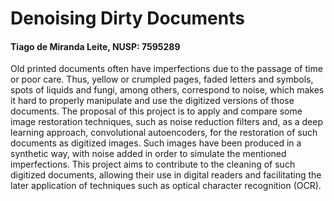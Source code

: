 # Denoising Dirty Documents
#### Tiago de Miranda Leite, NUSP: 7595289

Old printed documents often have imperfections due to the passage of time or poor care. Thus, yellow or crumpled pages, faded letters and symbols, spots of liquids and fungi, among others, correspond to noise, which makes it hard to properly manipulate and use the digitized versions of those documents. The proposal of this project is to apply and compare some image restoration techniques, such as noise reduction filters and, as a deep learning approach, convolutional autoencoders, for the restoration of such documents as digitized images. Such images have been produced in a synthetic way, with noise added in order to simulate the mentioned imperfections. This project aims to contribute to the cleaning of such digitized documents, allowing their use in digital readers and facilitating the later application of techniques such as optical character recognition (OCR).
